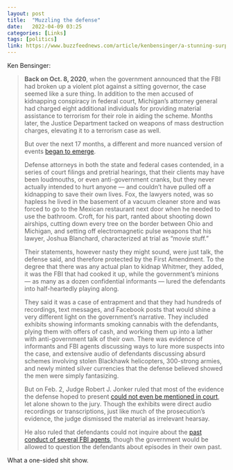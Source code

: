 ```yaml
---
layout: post
title:  "Muzzling the defense"
date:   2022-04-09 03:25
categories: [Links]
tags: [politics]
link: https://www.buzzfeednews.com/article/kenbensinger/a-stunning-surprise-in-the-michigan-kidnapping-case-calls
---
```


Ken Bensinger:

>**Back on Oct. 8, 2020**, when the government announced that the FBI had broken up a violent plot against a sitting governor, the case seemed like a sure thing. In addition to the men accused of kidnapping conspiracy in federal court, Michigan’s attorney general had charged eight additional individuals for providing material assistance to terrorism for their role in aiding the scheme. Months later, the Justice Department tacked on weapons of mass destruction charges, elevating it to a terrorism case as well.
>
>But over the next 17 months, a different and more nuanced version of events [began to emerge](https://www.buzzfeednews.com/article/kenbensinger/michigan-kidnapping-gretchen-whitmer-fbi-informant).
>
>Defense attorneys in both the state and federal cases contended, in a series of court filings and pretrial hearings, that their clients may have been loudmouths, or even anti-government cranks, but they never actually intended to hurt anyone — and couldn’t have pulled off a kidnapping to save their own lives. Fox, the lawyers noted, was so hapless he lived in the basement of a vacuum cleaner store and was forced to go to the Mexican restaurant next door when he needed to use the bathroom. Croft, for his part, ranted about shooting down airships, cutting down every tree on the border between Ohio and Michigan, and setting off electromagnetic pulse weapons that his lawyer, Joshua Blanchard, characterized at trial as “movie stuff.”
>
>Their statements, however nasty they might sound, were just talk, the defense said, and therefore protected by the First Amendment. To the degree that there was any actual plan to kidnap Whitmer, they added, it was the FBI that had cooked it up, while the government’s minions — as many as a dozen confidential informants — lured the defendants into half-heartedly playing along.
>
>They said it was a case of entrapment and that they had hundreds of recordings, text messages, and Facebook posts that would shine a very different light on the government’s narrative. They included exhibits showing informants smoking cannabis with the defendants, plying them with offers of cash, and working them up into a lather with anti-government talk of their own. There was evidence of informants and FBI agents discussing ways to lure more suspects into the case, and extensive audio of defendants discussing absurd schemes involving stolen Blackhawk helicopters, 300-strong armies, and newly minted silver currencies that the defense believed showed the men were simply fantasizing.
>
>But on Feb. 2, Judge Robert J. Jonker ruled that most of the evidence the defense hoped to present [could not even be mentioned in court](https://www.buzzfeednews.com/article/kenbensinger/michigan-kidnap-exeintel-perjury-trial), let alone shown to the jury. Though the exhibits were direct audio recordings or transcriptions, just like much of the prosecution’s evidence, the judge dismissed the material as irrelevant hearsay.
>
>He also ruled that defendants could not inquire about the [past conduct of several FBI agents](https://www.buzzfeednews.com/article/jessicagarrison/a-third-fbi-agent-will-not-be-testifying-in-the-michigan), though the government would be allowed to question the defendants about episodes in their own past.

What a one-sided shit show.
